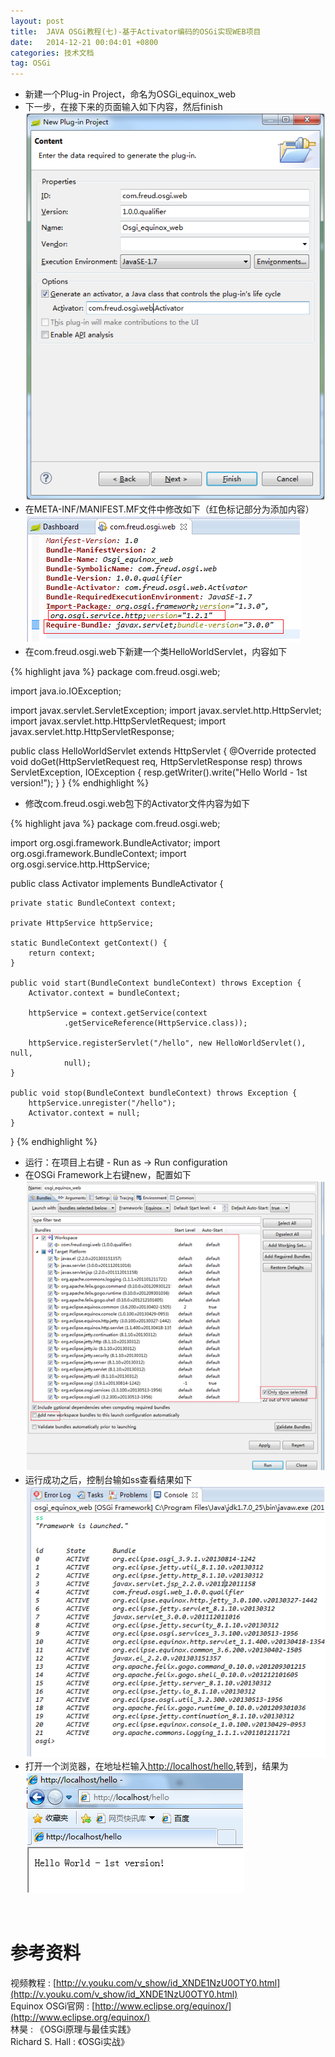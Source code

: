 ```yaml
---
layout: post
title:  JAVA OSGi教程(七)-基于Activator编码的OSGi实现WEB项目
date:   2014-12-21 00:04:01 +0800
categories: 技术文档
tag: OSGi
---
```


* 新建一个Plug-in Project，命名为OSGi_equinox_web
* 下一步，在接下来的页面输入如下内容，然后finish
![new project](/images/blog/osgi/7-activator-code-osgi-WEB/01_new_project.png)
* 在META-INF/MANIFEST.MF文件中修改如下（红色标记部分为添加内容）
![edit manifest](/images/blog/osgi/7-activator-code-osgi-WEB/02_edit_manifest.png)
* 在com.freud.osgi.web下新建一个类HelloWorldServlet，内容如下

{% highlight java %}
package com.freud.osgi.web;

import java.io.IOException;

import javax.servlet.ServletException;
import javax.servlet.http.HttpServlet;
import javax.servlet.http.HttpServletRequest;
import javax.servlet.http.HttpServletResponse;

public class HelloWorldServlet extends HttpServlet {
	@Override
	protected void doGet(HttpServletRequest req, HttpServletResponse resp)
			throws ServletException, IOException {
		resp.getWriter().write("Hello World - 1st version!");
	}
}
{% endhighlight %}

* 修改com.freud.osgi.web包下的Activator文件内容为如下

{% highlight java %}
package com.freud.osgi.web;

import org.osgi.framework.BundleActivator;
import org.osgi.framework.BundleContext;
import org.osgi.service.http.HttpService;

public class Activator implements BundleActivator {

	private static BundleContext context;

	private HttpService httpService;

	static BundleContext getContext() {
		return context;
	}

	public void start(BundleContext bundleContext) throws Exception {
		Activator.context = bundleContext;

		httpService = context.getService(context
				.getServiceReference(HttpService.class));

		httpService.registerServlet("/hello", new HelloWorldServlet(), null,
				null);
	}

	public void stop(BundleContext bundleContext) throws Exception {
		httpService.unregister("/hello");
		Activator.context = null;
	}

}
{% endhighlight %}

* 运行：在项目上右键 - Run as -> Run configuration
* 在OSGi Framework上右键new，配置如下
![run configuration](/images/blog/osgi/7-activator-code-osgi-WEB/03_run_configuration.png)
* 运行成功之后，控制台输如ss查看结果如下
![ss stdout](/images/blog/osgi/7-activator-code-osgi-WEB/04_ss_stdout.png)
* 打开一个浏览器，在地址栏输入[http://localhost/hello](http://localhost/hello),转到，结果为
![run configuration](/images/blog/osgi/7-activator-code-osgi-WEB/05_web_browser_view.png)

<br/>

参考资料
================================

视频教程 : [http://v.youku.com/v_show/id_XNDE1NzU0OTY0.html](http://v.youku.com/v_show/id_XNDE1NzU0OTY0.html)
<br/>
Equinox OSGi官网 : [http://www.eclipse.org/equinox/](http://www.eclipse.org/equinox/)
<br/>
林昊 : 《OSGi原理与最佳实践》
<br/>
Richard S. Hall : 《OSGi实战》